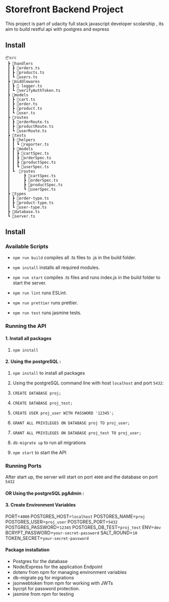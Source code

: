 # Storefront Backend Project

This project is part of udacity full stack javascript developer scolarship ,
its aim to build restful api with postgres and express

## Install

```
📦src
 ┣ 📂handlers
 ┃ ┣ 📜orders.ts
 ┃ ┣ 📜products.ts
 ┃ ┗ 📜users.ts
 ┣ 📂middlewares
 ┃ ┣ 📜 logger.ts
 ┃ ┗ 📜verifyAuthToken.ts
 ┣ 📂models
 ┃ ┣ 📜cart.ts
 ┃ ┣ 📜order.ts
 ┃ ┣ 📜product.ts
 ┃ ┗ 📜user.ts
 ┣ 📂routes
 ┃ ┣ 📜orderRoute.ts
 ┃ ┣ 📜productRoute.ts
 ┃ ┗ 📜userRoute.ts
 ┣ 📂tests
 ┃ ┣ 📂helpers
 ┃ ┃ ┗ 📜reporter.ts
 ┃ ┣ 📂models
 ┃ ┃ ┣ 📜cartSpec.ts
 ┃ ┃ ┣ 📜orderSpec.ts
 ┃ ┃ ┣ 📜productSpec.ts
 ┃ ┃ ┗ 📜userSpec.ts
 ┃ ┗  📂routes
 ┃      ┣ 📜cartSpec.ts
 ┃      ┣ 📜orderSpec.ts
 ┃      ┣ 📜productSpec.ts
 ┃      ┗ 📜userSpec.ts
 ┣ 📂types
 ┃ ┣ 📜order-type.ts
 ┃ ┣ 📜product-type.ts
 ┃ ┗ 📜user-type.ts
 ┣ 📜database.ts
 ┗ 📜server.ts
```

## Install
### Available Scripts

*  `npm run build` compiles all .ts files to .js in the build folder.

*  `npm install` installs all required modules.

*  `npm run start` compiles .ts files and runs index.js in the build folder to start the server.

*  `npm run lint` runs ESLint.

*  `npm run prettier` runs prettier.

*  `npm run test` runs jasmine tests.

### Running the API

#### 1. Install all packages 

 1. `npm install `


#### 2. Using the postgreSQL :

1.  `npm install` to install all packages

2. Using the postgreSQL command line with host `localhost` and port `5432`:

1.  `CREATE DATABASE proj;`

2.  `CREATE DATABASE proj_test;`

3.  `CREATE USER proj_user WITH PASSWORD '12345';`

4.  `GRANT ALL PRIVILEGES ON DATABASE proj TO proj_user;`

5.  `GRANT ALL PRIVILEGES ON DATABASE proj_test TO proj_user;`

3.  `db-migrate up` to run all migrations

4.  `npm start` to start the API

### Running Ports 
After start up, the server will start on port `4000` and the database on port `5432`
#### OR Using the postgreSQL pgAdmin :

####  3. Create Environment Variables

PORT=`4000`
POSTGRES_HOST=`localhost`
POSTGRES_NAME=`proj`
POSTGRES_USER=`proj_user`
POSTGRES_PORT=`5432`
POSTGRES_PASSWORD=`12345`
POSTGRES_DB_TEST=`proj_test`
ENV=`dev`
BCRYPT_PASSWORD=`your-secret-password`
SALT_ROUND=`10`
TOKEN_SECRET=`your-secret-password`


####   Package installation

- Postgres for the database
- Node/Express for the application Endpoint 
- dotenv from npm for managing environment variables
- db-migrate pg for migrations
- jsonwebtoken from npm for working with JWTs
- bycrpt for password protection.
- jasmine from npm for testing